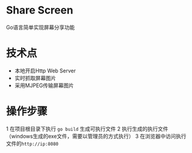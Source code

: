 # Share Screen

Go语言简单实现屏幕分享功能 

# 技术点

- 本地开启Http Web Server
- 实时抓取屏幕图片
- 采用MJPEG传输屏幕图片
  
# 操作步骤

1 在项目根目录下执行 `go build` 生成可执行文件
2 执行生成的执行文件（windows生成的exe文件，需要以管理员的方式执行）
3 在浏览器中访问执行文件的`http://ip:8080`
